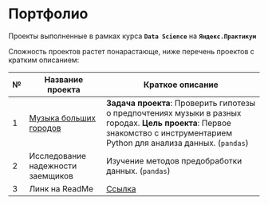 # Портфолио
 
Проекты выполненные в рамках курса **`Data Science`** на **`Яндекс.Практикум`**

Сложность проектов растет понарастающе, ниже перечень проектов с кратким описанием:

№|Название проекта|Краткое описание
-|-|-
1|[Музыка больших городов](https://github.com/mustdayker/data_portfolio/blob/main/s_01_project_music_big_city.ipynb)|**Задача проекта**: Проверить гипотезы о предпочтениях музыки в разных городах. **Цель проекта**: Первое знакомство с инструментарием Python для анализа данных. (`pandas`)
2|Исследование надежности заемщиков|Изучение методов предобработки данных. (`pandas`)
3|Линк на ReadMe|[Ссылка](https://github.com/mustdayker/data_portfolio/blob/main/README.md)